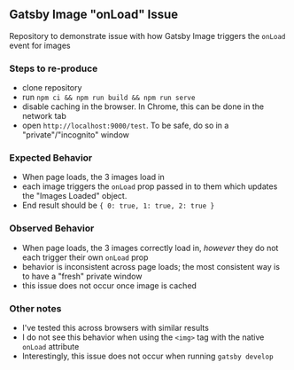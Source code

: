 ## Gatsby Image "onLoad" Issue

Repository to demonstrate issue with how Gatsby Image triggers the `onLoad` event for images

### Steps to re-produce
- clone repository
- run `npm ci && npm run build && npm run serve`
- disable caching in the browser. In Chrome, this can be done in the network tab
- open `http://localhost:9000/test`. To be safe, do so in a "private"/"incognito" window

### Expected Behavior
- When page loads, the 3 images load in
- each image triggers the `onLoad` prop passed in to them which updates the "Images Loaded" object.
- End result should be `{ 0: true, 1: true, 2: true }`

### Observed Behavior
- When page loads, the 3 images correctly load in, _however_ they do not each trigger their own `onLoad` prop
- behavior is inconsistent across page loads; the most consistent way is to have a "fresh" private window
- this issue does not occur once image is cached

### Other notes
- I've tested this across browsers with similar results
- I do not see this behavior when using the `<img>` tag with the native `onLoad` attribute
- Interestingly, this issue does not occur when running `gatsby develop`
